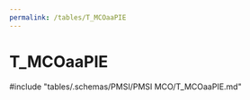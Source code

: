 ```yaml
---
permalink: /tables/T_MCOaaPIE
---
```

# T\_MCOaaPIE
<!-- SPDX-License-Identifier: MPL-2.0 -->

<!-- ATTENTION : Ne pas supprimer ou modifier la ligne ci-dessous -->
#include "tables/.schemas/PMSI/PMSI MCO/T_MCOaaPIE.md"
<!-- ATTENTION : Ne pas supprimer ou modifier la ligne ci-dessus -->

